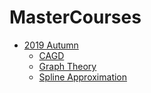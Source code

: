 # MasterCourses
- [2019 Autumn](2019Autumn/) 
  - [CAGD](2019Autumn/CAGD/) 
  - [Graph Theory](2019Autumn/GraphTheory/) 
  - [Spline Approximation](2019Autumn/SplineApproximation/) 

